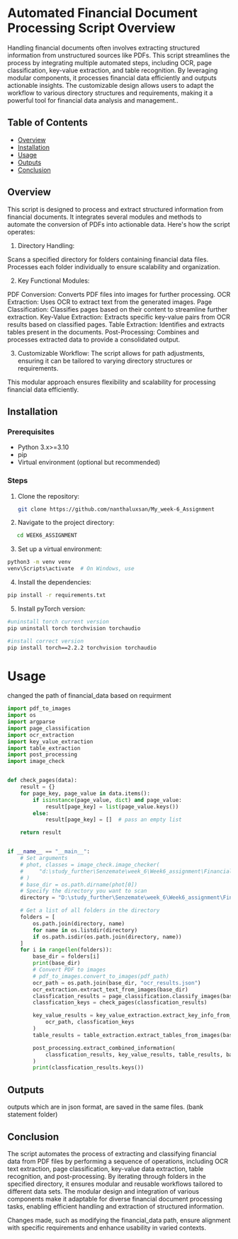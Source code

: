 # Automated Financial Document Processing Script Overview

Handling financial documents often involves extracting structured information from unstructured sources like PDFs. This script streamlines the process by integrating multiple automated steps, including OCR, page classification, key-value extraction, and table recognition. By leveraging modular components, it processes financial data efficiently and outputs actionable insights. The customizable design allows users to adapt the workflow to various directory structures and requirements, making it a powerful tool for financial data analysis and management..

## Table of Contents

- [Overview](#overview)
- [Installation](#installation)
- [Usage](#usage)
- [Outputs](#Output)
- [Conclusion](#Conclusion)

## Overview

This script is designed to process and extract structured information from financial documents. It integrates several modules and methods to automate the conversion of PDFs into actionable data. Here's how the script operates:

1. Directory Handling:

Scans a specified directory for folders containing financial data files.
Processes each folder individually to ensure scalability and organization.

2. Key Functional Modules:

PDF Conversion: Converts PDF files into images for further processing.
OCR Extraction: Uses OCR to extract text from the generated images.
Page Classification: Classifies pages based on their content to streamline further extraction.
Key-Value Extraction: Extracts specific key-value pairs from OCR results based on classified pages.
Table Extraction: Identifies and extracts tables present in the documents.
Post-Processing: Combines and processes extracted data to provide a consolidated output.

3. Customizable Workflow:
   The script allows for path adjustments, ensuring it can be tailored to varying directory structures or requirements.

This modular approach ensures flexibility and scalability for processing financial data efficiently.

## Installation

### Prerequisites

- Python 3.x>=3.10
- pip
- Virtual environment (optional but recommended)

### Steps

1. Clone the repository:

   ```bash
   git clone https://github.com/nanthaluxsan/My_week-6_Assignment

   ```

2. Navigate to the project directory:

```bash
   cd WEEK6_ASSIGNMENT
```

3. Set up a virtual environment:

```bash
python3 -m venv venv
venv\Scripts\activate  # On Windows, use
```

4. Install the dependencies:

```bash
pip install -r requirements.txt
```

5. Install pyTorch version:

```bash
#uninstall torch current version
pip uninstall torch torchvision torchaudio

#install correct version
pip install torch==2.2.2 torchvision torchaudio
```

# Usage

changed the path of financial_data based on requirment

```python
import pdf_to_images
import os
import argparse
import page_classification
import ocr_extraction
import key_value_extraction
import table_extraction
import post_processing
import image_check


def check_pages(data):
    result = {}
    for page_key, page_value in data.items():
        if isinstance(page_value, dict) and page_value:
            result[page_key] = list(page_value.keys())
        else:
            result[page_key] = []  # pass an empty list

    return result


if __name__ == "__main__":
    # Set arguments
    # phot, classes = image_check.image_checker(
    #     "d:\study_further\Senzemate\week_6\Week6_assignment\Financial_data"
    # )
    # base_dir = os.path.dirname(phot[0])
    # Specify the directory you want to scan
    directory = "D:\study_further\Senzemate\week_6\Week6_assignment\Financial_data"

    # Get a list of all folders in the directory
    folders = [
        os.path.join(directory, name)
        for name in os.listdir(directory)
        if os.path.isdir(os.path.join(directory, name))
    ]
    for i in range(len(folders)):
        base_dir = folders[i]
        print(base_dir)
        # Convert PDF to images
        # pdf_to_images.convert_to_images(pdf_path)
        ocr_path = os.path.join(base_dir, "ocr_results.json")
        ocr_extraction.extract_text_from_images(base_dir)
        classfication_results = page_classification.classify_images(base_dir)
        classfication_keys = check_pages(classfication_results)

        key_value_results = key_value_extraction.extract_key_info_from_ocr_results(
            ocr_path, classfication_keys
        )
        table_results = table_extraction.extract_tables_from_images(base_dir)

        post_processing.extract_combined_information(
            classfication_results, key_value_results, table_results, base_dir
        )
        print(classfication_results.keys())

```

## Outputs

outputs which are in json format, are saved in the same files. (bank statement folder)

## Conclusion

The script automates the process of extracting and classifying financial data from PDF files by performing a sequence of operations, including OCR text extraction, page classification, key-value data extraction, table recognition, and post-processing. By iterating through folders in the specified directory, it ensures modular and reusable workflows tailored to different data sets. The modular design and integration of various components make it adaptable for diverse financial document processing tasks, enabling efficient handling and extraction of structured information.

Changes made, such as modifying the financial_data path, ensure alignment with specific requirements and enhance usability in varied contexts.
